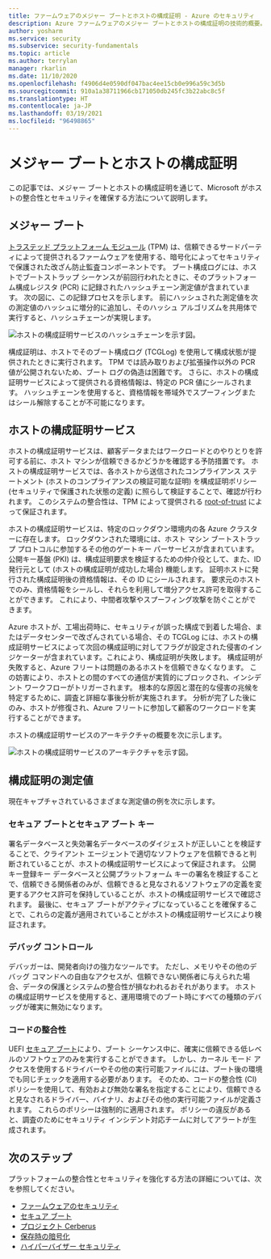 ```yaml
---
title: ファームウェアのメジャー ブートとホストの構成証明 - Azure のセキュリティ
description: Azure ファームウェアのメジャー ブートとホストの構成証明の技術的概要。
author: yosharm
ms.service: security
ms.subservice: security-fundamentals
ms.topic: article
ms.author: terrylan
manager: rkarlin
ms.date: 11/10/2020
ms.openlocfilehash: f4906d4e0590df047bac4ee15cb0e996a59c3d5b
ms.sourcegitcommit: 910a1a38711966cb171050db245fc3b22abc8c5f
ms.translationtype: HT
ms.contentlocale: ja-JP
ms.lasthandoff: 03/19/2021
ms.locfileid: "96498865"
---
```

# <a name="measured-boot-and-host-attestation"></a>メジャー ブートとホストの構成証明
この記事では、メジャー ブートとホストの構成証明を通じて、Microsoft がホストの整合性とセキュリティを確保する方法について説明します。

## <a name="measured-boot"></a>メジャー ブート

[トラステッド プラットフォーム モジュール](/windows/security/information-protection/tpm/trusted-platform-module-top-node) (TPM) は、信頼できるサードパーティによって提供されるファームウェアを使用する、暗号化によってセキュリティで保護された改ざん防止監査コンポーネントです。 ブート構成ログには、ホストでブートストラップ シーケンスが前回行われたときに、そのプラットフォーム構成レジスタ (PCR) に記録されたハッシュチェーン測定値が含まれています。 次の図に、この記録プロセスを示します。 前にハッシュされた測定値を次の測定値のハッシュに増分的に追加し、そのハッシュ アルゴリズムを共用体で実行すると、ハッシュチェーンが実現します。

![ホストの構成証明サービスのハッシュチェーンを示す図。](./media/measured-boot-host-attestation/hash-chaining.png)

構成証明は、ホストでそのブート構成ログ (TCGLog) を使用して構成状態が提供されたときに実行されます。 TPM では読み取りおよび拡張操作以外の PCR 値が公開されないため、ブート ログの偽造は困難です。 さらに、ホストの構成証明サービスによって提供される資格情報は、特定の PCR 値にシールされます。 ハッシュチェーンを使用すると、資格情報を帯域外でスプーフィングまたはシール解除することが不可能になります。

## <a name="host-attestation-service"></a>ホストの構成証明サービス

ホストの構成証明サービスは、顧客データまたはワークロードとのやりとりを許可する前に、ホスト マシンが信頼できるかどうかを確認する予防措置です。 ホストの構成証明サービスでは、各ホストから送信されたコンプライアンス ステートメント (ホストのコンプライアンスの検証可能な証明) を構成証明ポリシー (セキュリティで保護された状態の定義) に照らして検証することで、確認が行われます。 このシステムの整合性は、TPM によって提供される [root-of-trust](https://www.uefi.org/sites/default/files/resources/UEFI%20RoT%20white%20paper_Final%208%208%2016%20%28003%29.pdf) によって保証されます。

ホストの構成証明サービスは、特定のロックダウン環境内の各 Azure クラスターに存在します。 ロックダウンされた環境には、ホスト マシン ブートストラップ プロトコルに参加するその他のゲートキー パーサービスが含まれています。 公開キー基盤 (PKI) は、構成証明要求を検証するための仲介役として、また、ID 発行元として (ホストの構成証明が成功した場合) 機能します。 証明ホストに発行された構成証明後の資格情報は、その ID にシールされます。 要求元のホストでのみ、資格情報をシールし、それらを利用して増分アクセス許可を取得することができます。 これにより、中間者攻撃やスプーフィング攻撃を防ぐことができます。

Azure ホストが、工場出荷時に、セキュリティが誤った構成で到着した場合、またはデータセンターで改ざんされている場合、その TCGLog には、ホストの構成証明サービスによって次回の構成証明に対してフラグが設定された侵害のインジケーターが含まれています。これにより、構成証明が失敗します。 構成証明が失敗すると、Azure フリートは問題のあるホストを信頼できなくなります。 この妨害により、ホストとの間のすべての通信が実質的にブロックされ、インシデント ワークフローがトリガーされます。 根本的な原因と潜在的な侵害の兆候を特定するために、調査と詳細な事後分析が実施されます。 分析が完了した後にのみ、ホストが修復され、Azure フリートに参加して顧客のワークロードを実行することができます。

ホストの構成証明サービスのアーキテクチャの概要を次に示します。

![ホストの構成証明サービスのアーキテクチャを示す図。](./media/measured-boot-host-attestation/host-attestation-arch.png)

## <a name="attestation-measurements"></a>構成証明の測定値

現在キャプチャされているさまざまな測定値の例を次に示します。

### <a name="secure-boot-and-secure-boot-keys"></a>セキュア ブートとセキュア ブート キー
署名データベースと失効署名データベースのダイジェストが正しいことを検証することで、クライアント エージェントで適切なソフトウェアを信頼できると判断されていることが、ホストの構成証明サービスによって保証されます。 公開キー登録キー データベースと公開プラットフォーム キーの署名を検証することで、信頼できる関係者のみが、信頼できると見なされるソフトウェアの定義を変更するアクセス許可を保持していることが、ホストの構成証明サービスで確認されます。 最後に、セキュア ブートがアクティブになっていることを確保することで、これらの定義が適用されていることがホストの構成証明サービスにより検証されます。

### <a name="debug-controls"></a>デバッグ コントロール
デバッガーは、開発者向けの強力なツールです。 ただし、メモリやその他のデバッグ コマンドへの自由なアクセスが、信頼できない関係者に与えられた場合、データの保護とシステムの整合性が損なわれるおそれがあります。 ホストの構成証明サービスを使用すると、運用環境でのブート時にすべての種類のデバッグが確実に無効になります。

### <a name="code-integrity"></a>コードの整合性
UEFI [セキュア ブート](secure-boot.md)により、ブート シーケンス中に、確実に信頼できる低レベルのソフトウェアのみを実行することができます。 しかし、カーネル モード アクセスを使用するドライバーやその他の実行可能ファイルには、ブート後の環境でも同じチェックを適用する必要があります。 そのため、コードの整合性 (CI) ポリシーを使用して、有効および無効な署名を指定することにより、信頼できると見なされるドライバー、バイナリ、およびその他の実行可能ファイルが定義されます。 これらのポリシーは強制的に適用されます。 ポリシーの違反があると、調査のためにセキュリティ インシデント対応チームに対してアラートが生成されます。

## <a name="next-steps"></a>次のステップ
プラットフォームの整合性とセキュリティを強化する方法の詳細については、次を参照してください。

- [ファームウェアのセキュリティ](firmware.md)
- [セキュア ブート](secure-boot.md)
- [プロジェクト Cerberus](project-cerberus.md)
- [保存時の暗号化](encryption-atrest.md)
- [ハイパーバイザー セキュリティ](hypervisor.md)